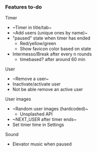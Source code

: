 ### Features to-do

Timer
* ~Timer in title/tab~
* ~Add users (unique ones by name)~
* "paused" state when timer has ended
  - Red/yellow/green
  - Show favicon color based on state
* Intermesso/Break after every n rounds
  - timebased? after around 60 min
  
User
* ~Remove a user~
* Inactivate/activate user
* Not be able remove an active user

User images
* ~Random user images (hardcoded)~
  - Unsplashed API
* ~NEXT_USER after timer ends~
* Set timer time in Settings

Sound
* Elevator music when paused

